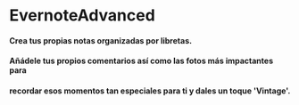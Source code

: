 # EvernoteAdvanced
#### Crea tus propias notas organizadas por libretas. ####
#### Añádele tus propios comentarios así como las fotos más impactantes para ####
#### recordar esos momentos tan especiales para ti y dales un toque 'Vintage'. ####
